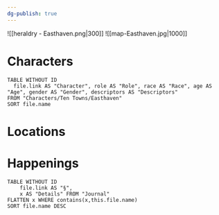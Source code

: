 ```yaml
---
dg-publish: true
---
```

![[heraldry - Easthaven.png|300]]
![[map-Easthaven.jpg|1000]]
# Characters

```dataview 
TABLE WITHOUT ID
  file.link AS "Character", role AS "Role", race AS "Race", age AS "Age", gender AS "Gender", descriptors AS "Descriptors"
FROM "Characters/Ten Towns/Easthaven"
SORT file.name
```

# Locations
# Happenings
```dataview
TABLE WITHOUT ID
	file.link AS "§", 
	x AS "Details" FROM "Journal"
FLATTEN x WHERE contains(x,this.file.name) 
SORT file.name DESC
```
